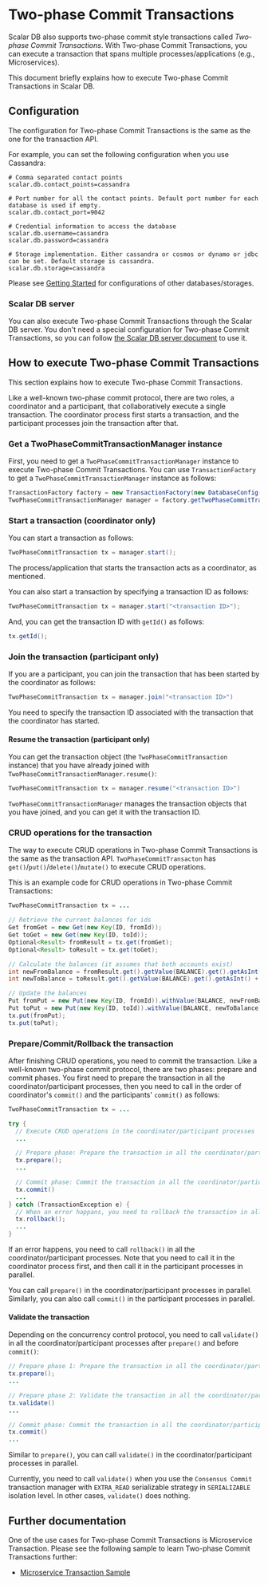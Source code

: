 # Two-phase Commit Transactions

Scalar DB also supports two-phase commit style transactions called *Two-phase Commit Transactions*.
With Two-phase Commit Transactions, you can execute a transaction that spans multiple processes/applications (e.g., Microservices).

This document briefly explains how to execute Two-phase Commit Transactions in Scalar DB.

## Configuration

The configuration for Two-phase Commit Transactions is the same as the one for the transaction API.

For example, you can set the following configuration when you use Cassandra:
```
# Comma separated contact points
scalar.db.contact_points=cassandra

# Port number for all the contact points. Default port number for each database is used if empty.
scalar.db.contact_port=9042

# Credential information to access the database
scalar.db.username=cassandra
scalar.db.password=cassandra

# Storage implementation. Either cassandra or cosmos or dynamo or jdbc can be set. Default storage is cassandra.
scalar.db.storage=cassandra
```

Please see [Getting Started](getting-started.md) for configurations of other databases/storages.

### Scalar DB server

You can also execute Two-phase Commit Transactions through the Scalar DB server.
You don't need a special configuration for Two-phase Commit Transactions, so you can follow [the Scalar DB server document](scalardb-server.md) to use it.

## How to execute Two-phase Commit Transactions

This section explains how to execute Two-phase Commit Transactions.

Like a well-known two-phase commit protocol, there are two roles, a coordinator and a participant, that collaboratively execute a single transaction.
The coordinator process first starts a transaction, and the participant processes join the transaction after that.

### Get a TwoPhaseCommitTransactionManager instance

First, you need to get a `TwoPhaseCommitTransactionManager` instance to execute Two-phase Commit Transactions.
You can use `TransactionFactory` to get a `TwoPhaseCommitTransactionManager` instance as follows:
```Java
TransactionFactory factory = new TransactionFactory(new DatabaseConfig(new File("<configuration file path>")));
TwoPhaseCommitTransactionManager manager = factory.getTwoPhaseCommitTransactionManager();
```

### Start a transaction (coordinator only)

You can start a transaction as follows:
```Java
TwoPhaseCommitTransaction tx = manager.start();
```

The process/application that starts the transaction acts as a coordinator, as mentioned.

You can also start a transaction by specifying a transaction ID as follows:
```Java
TwoPhaseCommitTransaction tx = manager.start("<transaction ID>");
```

And, you can get the transaction ID with `getId()` as follows:
```Java
tx.getId();
```

### Join the transaction (participant only)

If you are a participant, you can join the transaction that has been started by the coordinator as follows:
```Java
TwoPhaseCommitTransaction tx = manager.join("<transaction ID>")
```

You need to specify the transaction ID associated with the transaction that the coordinator has started.

#### Resume the transaction (participant only)

You can get the transaction object (the `TwoPhaseCommitTransaction` instance) that you have already joined with `TwoPhaseCommitTransactionManager.resume()`:
```Java
TwoPhaseCommitTransaction tx = manager.resume("<transaction ID>")
```

`TwoPhaseCommitTransactionManager` manages the transaction objects that you have joined, and you can get it with the transaction ID.

### CRUD operations for the transaction

The way to execute CRUD operations in Two-phase Commit Transactions is the same as the transaction API.
`TwoPhaseCommitTransacton` has `get()`/`put()`/`delete()`/`mutate()` to execute CRUD operations.

This is an example code for CRUD operations in Two-phase Commit Transactions:
```java
TwoPhaseCommitTransaction tx = ...

// Retrieve the current balances for ids
Get fromGet = new Get(new Key(ID, fromId));
Get toGet = new Get(new Key(ID, toId));
Optional<Result> fromResult = tx.get(fromGet);
Optional<Result> toResult = tx.get(toGet);

// Calculate the balances (it assumes that both accounts exist)
int newFromBalance = fromResult.get().getValue(BALANCE).get().getAsInt() - amount;
int newToBalance = toResult.get().getValue(BALANCE).get().getAsInt() + amount;

// Update the balances
Put fromPut = new Put(new Key(ID, fromId)).withValue(BALANCE, newFromBalance);
Put toPut = new Put(new Key(ID, toId)).withValue(BALANCE, newToBalance);
tx.put(fromPut);
tx.put(toPut);
```

### Prepare/Commit/Rollback the transaction

After finishing CRUD operations, you need to commit the transaction.
Like a well-known two-phase commit protocol, there are two phases: prepare and commit phases.
You first need to prepare the transaction in all the coordinator/participant processes, then you need to call in the order of coordinator's `commit()` and the participants' `commit()` as follows:
```Java
TwoPhaseCommitTransaction tx = ...

try {
  // Execute CRUD operations in the coordinator/participant processes
  ...

  // Prepare phase: Prepare the transaction in all the coordinator/participant processes
  tx.prepare();
  ...

  // Commit phase: Commit the transaction in all the coordinator/participant processes
  tx.commit()
  ...
} catch (TransactionException e) {
  // When an error happans, you need to rollback the transaction in all the coordinator/participant processes
  tx.rollback();
  ...
}
```

If an error happens, you need to call `rollback()` in all the coordinator/participant processes.
Note that you need to call it in the coordinator process first, and then call it in the participant processes in parallel.

You can call `prepare()` in the coordinator/participant processes in parallel.
Similarly, you can also call `commit()` in the participant processes in parallel.

#### Validate the transaction

Depending on the concurrency control protocol, you need to call `validate()` in all the coordinator/participant processes after `prepare()` and before `commit()`:
```java
// Prepare phase 1: Prepare the transaction in all the coordinator/participant processes
tx.prepare();
...

// Prepare phase 2: Validate the transaction in all the coordinator/participant processes
tx.validate()
...

// Commit phase: Commit the transaction in all the coordinator/participant processes
tx.commit()
...
```

Similar to `prepare()`, you can call `validate()` in the coordinator/participant processes in parallel.

Currently, you need to call `validate()` when you use the `Consensus Commit` transaction manager with `EXTRA_READ` serializable strategy in `SERIALIZABLE` isolation level.
In other cases, `validate()` does nothing.

## Further documentation

One of the use cases for Two-phase Commit Transactions is Microservice Transaction.
Please see the following sample to learn Two-phase Commit Transactions further:
- [Microservice Transaction Sample](https://github.com/scalar-labs/scalardb-samples/microservice-transaction-sample/)
